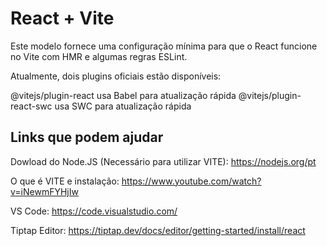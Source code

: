 # React + Vite

Este modelo fornece uma configuração mínima para que o React funcione no Vite com HMR e algumas regras ESLint.

Atualmente, dois plugins oficiais estão disponíveis:

@vitejs/plugin-react usa Babel para atualização rápida
@vitejs/plugin-react-swc usa SWC para atualização rápida

## Links que podem ajudar

Dowload do Node.JS (Necessário para utilizar VITE): https://nodejs.org/pt

O que é VITE e instalação: https://www.youtube.com/watch?v=iNewmFYHjIw

VS Code: https://code.visualstudio.com/

Tiptap Editor: https://tiptap.dev/docs/editor/getting-started/install/react
